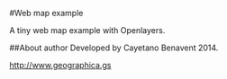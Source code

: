 #Web map example

A tiny web map example with Openlayers.

##About author
Developed by Cayetano Benavent 2014.

http://www.geographica.gs
